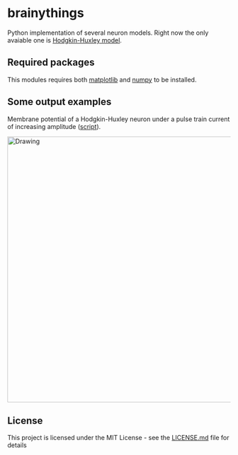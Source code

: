 # brainythings
 
Python implementation of several neuron models. Right now the only avaiable one is [Hodgkin-Huxley model](https://en.wikipedia.org/wiki/Hodgkin%E2%80%93Huxley_model).

## Required packages

This modules requires both [matplotlib](https://matplotlib.org/) and [numpy](http://www.numpy.org/) to be installed.


## Some output examples

Membrane potential of a Hodgkin-Huxley neuron under a pulse train current of increasing amplitude ([script](https://github.com/ruhugu/brainythings/blob/master/scripts/trainI.py)).

<img src="https://raw.githubusercontent.com/ruhugu/brainythings/master/output_examples/Itrain0.0-10.0_HH.png" alt="Drawing" width="600"/>

## License

This project is licensed under the MIT License - see the [LICENSE.md](LICENSE.md) file for details
